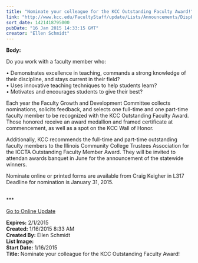 ```yaml
---
title: "Nominate your colleague for the KCC Outstanding Faculty Award!"
link: "http://www.kcc.edu/FacultyStaff/update/Lists/Announcements/DispForm.aspx?ID=1794"
sort_date: 1421418795000
pubDate: "16 Jan 2015 14:33:15 GMT"
creator: "Ellen Schmidt"
---
```


<div><b>Body:</b> <div class="ExternalClass07DA632AE2D34EF3BE335BDD765F4B97"><p>​Do you work with a faculty member who:</p>
<p>• Demonstrates excellence in teaching, commands a strong knowledge of their discipline, and stays current in their field?<br />• Uses innovative teaching techniques to help students learn?<br />• Motivates and encourages students to give their best?</p>
<p>Each year the Faculty Growth and Development Committee collects nominations, solicits feedback, and selects one full-time and one part-time faculty member to be recognized with the KCC Outstanding Faculty Award. Those honored receive an award medallion and framed certificate at commencement, as well as a spot on the KCC Wall of Honor.</p>
<p>Additionally, KCC recommends the full-time and part-time outstanding faculty members to the Illinois Community College Trustees Association for the ICCTA Outstanding Faculty Member Award. They will be invited to attendan awards banquet in June for the announcement of the statewide winners.</p>
<p>Nominate online or printed forms are available from Craig Keigher in L317<br />Deadline for nomination is January 31, 2015.<br /> </p>
<p>***</p>
<p><a href="/update">Go to Online Update</a></p></div></div>
<div><b>Expires:</b> 2/1/2015</div>
<div><b>Created:</b> 1/16/2015 8:33 AM</div>
<div><b>Created By:</b> Ellen Schmidt</div>
<div><b>List Image:</b> <a href="http://www.kcc.edu/SiteCollectionImages/outstandingFacultyMedal.jpg"></a></div>
<div><b>Start Date:</b> 1/16/2015</div>
<div><b>Title:</b> Nominate your colleague for the KCC Outstanding Faculty Award!</div>
